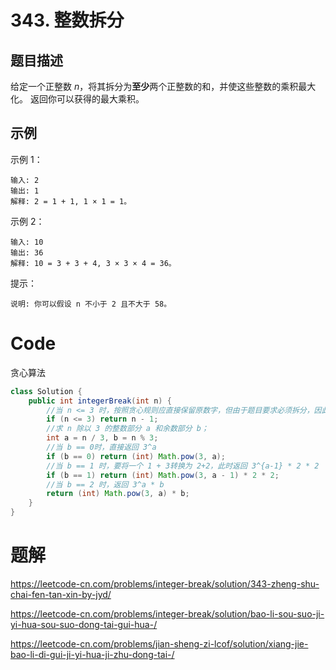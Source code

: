 # 343. 整数拆分

## 题目描述

给定一个正整数 *n*，将其拆分为**至少**两个正整数的和，并使这些整数的乘积最大化。 返回你可以获得的最大乘积。

## 示例

示例 1：

```
输入: 2
输出: 1
解释: 2 = 1 + 1, 1 × 1 = 1。
```


示例 2：

```
输入: 10
输出: 36
解释: 10 = 3 + 3 + 4, 3 × 3 × 4 = 36。
```


提示：

```
说明: 你可以假设 n 不小于 2 且不大于 58。
```



# Code

贪心算法

```java
class Solution {
    public int integerBreak(int n) {
        //当 n <= 3 时，按照贪心规则应直接保留原数字，但由于题目要求必须拆分，因此必须拆出一个 1，即直接返回 n - 1；
        if (n <= 3) return n - 1;
        //求 n 除以 3 的整数部分 a 和余数部分 b；
        int a = n / 3, b = n % 3;
        //当 b == 0时，直接返回 3^a
        if (b == 0) return (int) Math.pow(3, a);
        //当 b == 1 时，要将一个 1 + 3转换为 2+2，此时返回 3^{a-1} * 2 * 2
        if (b == 1) return (int) Math.pow(3, a - 1) * 2 * 2;
        //当 b == 2 时，返回 3^a * b
        return (int) Math.pow(3, a) * b;
    }
}
```

# 题解

https://leetcode-cn.com/problems/integer-break/solution/343-zheng-shu-chai-fen-tan-xin-by-jyd/



https://leetcode-cn.com/problems/integer-break/solution/bao-li-sou-suo-ji-yi-hua-sou-suo-dong-tai-gui-hua-/



https://leetcode-cn.com/problems/jian-sheng-zi-lcof/solution/xiang-jie-bao-li-di-gui-ji-yi-hua-ji-zhu-dong-tai-/